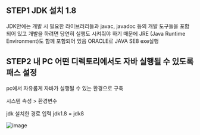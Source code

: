 ## STEP1 JDK 설치 1.8

JDK안에는 개발 시 필요한 라이브러리들과 javac, javadoc 등의 개발 도구들을 포함되어 있고 개발을 하려면 당연히 실행도 시켜줘야 하기 때문에 JRE (Java Runtime Environment)도 함께 포함되어 있음
ORACLE로 JAVA SE8 exe실행



## STEP2 내 PC 어떤 디렉토리에서도 자바 실행될 수 있도록 패스 설정

pc에서 자유롭게 자바가 실행될 수 있는 환경으로 구축

시스템 속성 > 환경변수

jdk 설치한 경로 입력  jdk1.8 = jdk8

![image](https://user-images.githubusercontent.com/52149400/206893090-665d6c80-dc47-490d-8867-f290f599ef69.png)
